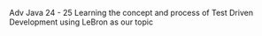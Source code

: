 Adv Java 24 - 25 
Learning the concept and process of Test Driven Development using LeBron as our topic
